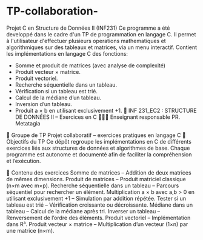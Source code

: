 # TP-collaboration-
Projet C en Structure de Données II (INF231) 
Ce programme a été developpé dans le cadre d'un TP de programmation en langage C. Il permet à
l'utilisateur d'effectuer plusieurs operations mathematiques et algorithmiques sur des tableaux et
matrices, via un menu interactif.
Contient les implémentations en langage C des fonctions:
- Somme et produit de matrices (avec analyse de complexité)
- Produit vecteur × matrice.
- Produit vectoriel.
- Recherche séquentielle dans un tableau.
- Vérification si un tableau est trié.
- Calcul de la médiane d’un tableau.
- Inversion d’un tableau.
- Produit a × b en utilisant exclusivement +1.
📘 INF 231_EC2 : STRUCTURE DE DONNÉES II – Exercices en C
👨🏾‍🏫 Enseignant responsable
PR. Metatagia

👥 Groupe de TP
Projet collaboratif – exercices pratiques en langage C
📌 Objectifs du TP
Ce dépôt regroupe les implémentations en C de différents exercices liés aux structures de données et algorithmes de base.
Chaque programme est autonome et documenté afin de faciliter la compréhension et l’exécution.

📂 Contenu des exercices
Somme de matrices – Addition de deux matrices de mêmes dimensions.
Produit de matrices – Produit matriciel classique (n×m avec m×p).
Recherche séquentielle dans un tableau – Parcours séquentiel pour rechercher un élément.
Multiplication a × b avec a,b > 0 en utilisant exclusivement +1 – Simulation par addition répétée.
Tester si un tableau est trié – Vérification croissante ou décroissante.
Médiane dans un tableau – Calcul de la médiane après tri.
Inverser un tableau – Renversement de l’ordre des éléments.
Produit vectoriel – Implémentation dans R³.
Produit vecteur × matrice – Multiplication d’un vecteur (1×n) par une matrice (n×m).



